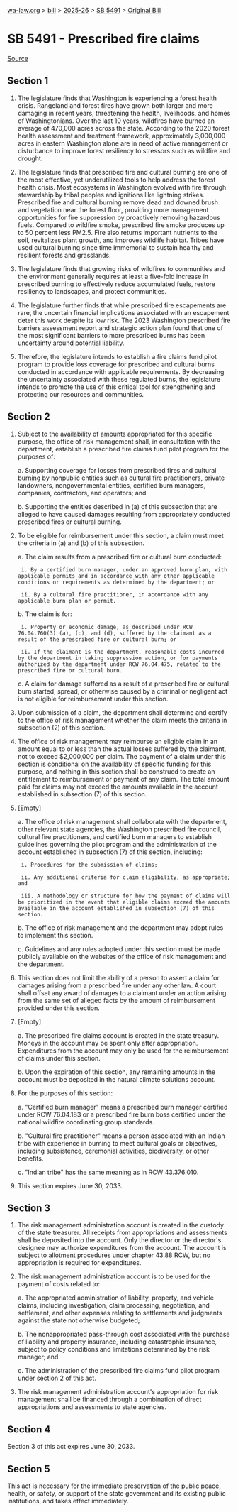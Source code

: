[wa-law.org](/) > [bill](/bill/) > [2025-26](/bill/2025-26/) > [SB 5491](/bill/2025-26/sb/5491/) > [Original Bill](/bill/2025-26/sb/5491/1/)

# SB 5491 - Prescribed fire claims

[Source](http://lawfilesext.leg.wa.gov/biennium/2025-26/Pdf/Bills/Senate%20Bills/5491.pdf)

## Section 1
1. The legislature finds that Washington is experiencing a forest health crisis. Rangeland and forest fires have grown both larger and more damaging in recent years, threatening the health, livelihoods, and homes of Washingtonians. Over the last 10 years, wildfires have burned an average of 470,000 acres across the state. According to the 2020 forest health assessment and treatment framework, approximately 3,000,000 acres in eastern Washington alone are in need of active management or disturbance to improve forest resiliency to stressors such as wildfire and drought.

2. The legislature finds that prescribed fire and cultural burning are one of the most effective, yet underutilized tools to help address the forest health crisis. Most ecosystems in Washington evolved with fire through stewardship by tribal peoples and ignitions like lightning strikes. Prescribed fire and cultural burning remove dead and downed brush and vegetation near the forest floor, providing more management opportunities for fire suppression by proactively removing hazardous fuels. Compared to wildfire smoke, prescribed fire smoke produces up to 50 percent less PM2.5. Fire also returns important nutrients to the soil, revitalizes plant growth, and improves wildlife habitat. Tribes have used cultural burning since time immemorial to sustain healthy and resilient forests and grasslands.

3. The legislature finds that growing risks of wildfires to communities and the environment generally requires at least a five-fold increase in prescribed burning to effectively reduce accumulated fuels, restore resiliency to landscapes, and protect communities.

4. The legislature further finds that while prescribed fire escapements are rare, the uncertain financial implications associated with an escapement deter this work despite its low risk. The 2023 Washington prescribed fire barriers assessment report and strategic action plan found that one of the most significant barriers to more prescribed burns has been uncertainty around potential liability.

5. Therefore, the legislature intends to establish a fire claims fund pilot program to provide loss coverage for prescribed and cultural burns conducted in accordance with applicable requirements. By decreasing the uncertainty associated with these regulated burns, the legislature intends to promote the use of this critical tool for strengthening and protecting our resources and communities.

## Section 2
1. Subject to the availability of amounts appropriated for this specific purpose, the office of risk management shall, in consultation with the department, establish a prescribed fire claims fund pilot program for the purposes of:

    a. Supporting coverage for losses from prescribed fires and cultural burning by nonpublic entities such as cultural fire practitioners, private landowners, nongovernmental entities, certified burn managers, companies, contractors, and operators; and

    b. Supporting the entities described in (a) of this subsection that are alleged to have caused damages resulting from appropriately conducted prescribed fires or cultural burning.

2. To be eligible for reimbursement under this section, a claim must meet the criteria in (a) and (b) of this subsection.

    a. The claim results from a prescribed fire or cultural burn conducted:

        i. By a certified burn manager, under an approved burn plan, with applicable permits and in accordance with any other applicable conditions or requirements as determined by the department; or

        ii. By a cultural fire practitioner, in accordance with any applicable burn plan or permit.

    b. The claim is for:

        i. Property or economic damage, as described under RCW 76.04.760(3) (a), (c), and (d), suffered by the claimant as a result of the prescribed fire or cultural burn; or

        ii. If the claimant is the department, reasonable costs incurred by the department in taking suppression action, or for payments authorized by the department under RCW 76.04.475, related to the prescribed fire or cultural burn.

    c. A claim for damage suffered as a result of a prescribed fire or cultural burn started, spread, or otherwise caused by a criminal or negligent act is not eligible for reimbursement under this section.

3. Upon submission of a claim, the department shall determine and certify to the office of risk management whether the claim meets the criteria in subsection (2) of this section.

4. The office of risk management may reimburse an eligible claim in an amount equal to or less than the actual losses suffered by the claimant, not to exceed $2,000,000 per claim. The payment of a claim under this section is conditional on the availability of specific funding for this purpose, and nothing in this section shall be construed to create an entitlement to reimbursement or payment of any claim. The total amount paid for claims may not exceed the amounts available in the account established in subsection (7) of this section.

5. [Empty]

    a. The office of risk management shall collaborate with the department, other relevant state agencies, the Washington prescribed fire council, cultural fire practitioners, and certified burn managers to establish guidelines governing the pilot program and the administration of the account established in subsection (7) of this section, including:

        i. Procedures for the submission of claims;

        ii. Any additional criteria for claim eligibility, as appropriate; and

        iii. A methodology or structure for how the payment of claims will be prioritized in the event that eligible claims exceed the amounts available in the account established in subsection (7) of this section.

    b. The office of risk management and the department may adopt rules to implement this section.

    c. Guidelines and any rules adopted under this section must be made publicly available on the websites of the office of risk management and the department.

6. This section does not limit the ability of a person to assert a claim for damages arising from a prescribed fire under any other law. A court shall offset any award of damages to a claimant under an action arising from the same set of alleged facts by the amount of reimbursement provided under this section.

7. [Empty]

    a. The prescribed fire claims account is created in the state treasury. Moneys in the account may be spent only after appropriation. Expenditures from the account may only be used for the reimbursement of claims under this section.

    b. Upon the expiration of this section, any remaining amounts in the account must be deposited in the natural climate solutions account.

8. For the purposes of this section:

    a. "Certified burn manager" means a prescribed burn manager certified under RCW 76.04.183 or a prescribed fire burn boss certified under the national wildfire coordinating group standards.

    b. "Cultural fire practitioner" means a person associated with an Indian tribe with experience in burning to meet cultural goals or objectives, including subsistence, ceremonial activities, biodiversity, or other benefits.

    c. "Indian tribe" has the same meaning as in RCW 43.376.010.

9. This section expires June 30, 2033.

## Section 3
1. The risk management administration account is created in the custody of the state treasurer. All receipts from appropriations and assessments shall be deposited into the account. Only the director or the director's designee may authorize expenditures from the account. The account is subject to allotment procedures under chapter 43.88 RCW, but no appropriation is required for expenditures.

2. The risk management administration account is to be used for the payment of costs related to:

    a. The appropriated administration of liability, property, and vehicle claims, including investigation, claim processing, negotiation, and settlement, and other expenses relating to settlements and judgments against the state not otherwise budgeted;

    b. The nonappropriated pass-through cost associated with the purchase of liability and property insurance, including catastrophic insurance, subject to policy conditions and limitations determined by the risk manager; and

    c. The administration of the prescribed fire claims fund pilot program under section 2 of this act.

3. The risk management administration account's appropriation for risk management shall be financed through a combination of direct appropriations and assessments to state agencies.

## Section 4
Section 3 of this act expires June 30, 2033.

## Section 5
This act is necessary for the immediate preservation of the public peace, health, or safety, or support of the state government and its existing public institutions, and takes effect immediately.
